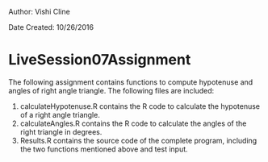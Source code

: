 Author:  Vishi Cline

Date Created:  10/26/2016

# LiveSession07Assignment
The following assignment contains functions to compute hypotenuse and angles of right angle triangle.  The following files are included:

1.  calculateHypotenuse.R contains the R code to calculate the hypotenuse of a right angle triangle.
2.  calculateAngles.R contains the R code to calculate the angles of the right triangle in degrees.
3.  Results.R contains the source code of the complete program, including the two functions mentioned above and test input.
